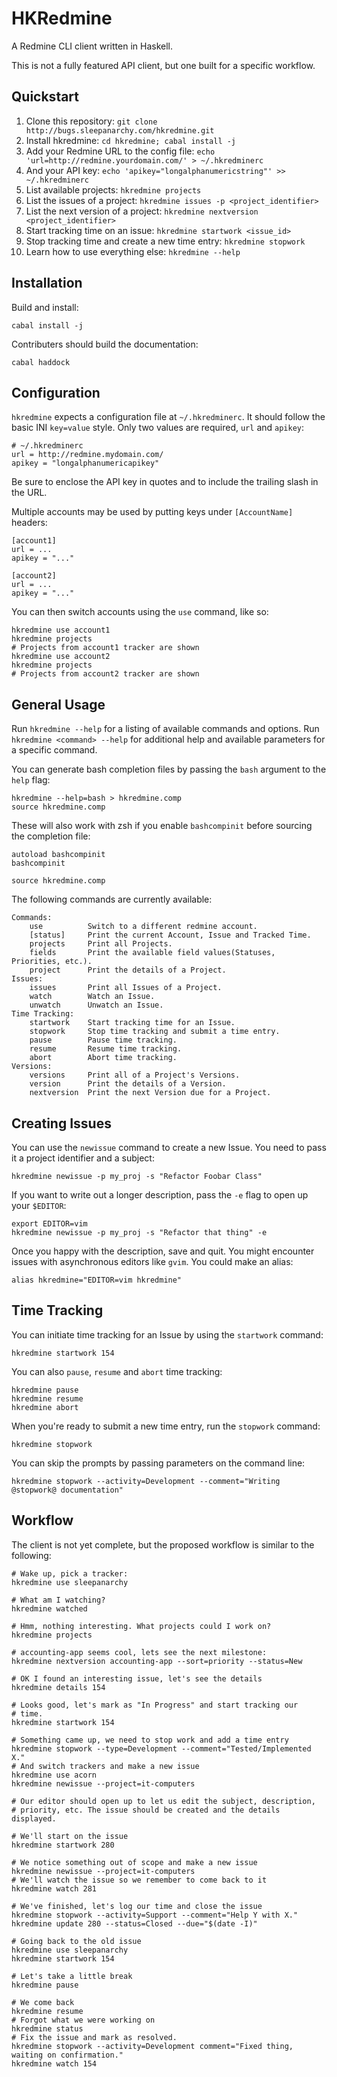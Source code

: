 HKRedmine
==========

A Redmine CLI client written in Haskell.

This is not a fully featured API client, but one built for a specific workflow.

Quickstart
-----------

1. Clone this repository: `git clone http://bugs.sleepanarchy.com/hkredmine.git`
2. Install hkredmine: `cd hkredmine; cabal install -j`
3. Add your Redmine URL to the config file: `echo 'url=http://redmine.yourdomain.com/' > ~/.hkredminerc`
4. And your API key: `echo 'apikey="longalphanumericstring"' >> ~/.hkredminerc`
5. List available projects: `hkredmine projects`
6. List the issues of a project: `hkredmine issues -p <project_identifier>`
7. List the next version of a project: `hkredmine nextversion <project_identifier>`
8. Start tracking time on an issue: `hkredmine startwork <issue_id>`
9. Stop tracking time and create a new time entry: `hkredmine stopwork`
10. Learn how to use everything else: `hkredmine --help`

Installation
-------------

Build and install:

    cabal install -j

Contributers should build the documentation:

    cabal haddock


Configuration
--------------

`hkredmine` expects a configuration file at `~/.hkredminerc`. It should follow
the basic INI `key=value` style. Only two values are required, `url` and
`apikey`:

    # ~/.hkredminerc
    url = http://redmine.mydomain.com/
    apikey = "longalphanumericapikey"

Be sure to enclose the API key in quotes and to include the trailing slash in
the URL.

Multiple accounts may be used by putting keys under `[AccountName]` headers:

    [account1]
    url = ...
    apikey = "..."

    [account2]
    url = ...
    apikey = "..."

You can then switch accounts using the `use` command, like so:

    hkredmine use account1
    hkredmine projects
    # Projects from account1 tracker are shown
    hkredmine use account2
    hkredmine projects
    # Projects from account2 tracker are shown


General Usage
--------------

Run `hkredmine --help` for a listing of available commands and options.
Run `hkredmine <command> --help` for additional help and available parameters
for a specific command.

You can generate bash completion files by passing the `bash` argument to the
`help` flag:

    hkredmine --help=bash > hkredmine.comp
    source hkredmine.comp

These will also work with zsh if you enable `bashcompinit` before sourcing the
completion file:

    autoload bashcompinit
    bashcompinit

    source hkredmine.comp

The following commands are currently available:

    Commands:
        use          Switch to a different redmine account.
        [status]     Print the current Account, Issue and Tracked Time.
        projects     Print all Projects.
        fields       Print the available field values(Statuses, Priorities, etc.).
        project      Print the details of a Project.
    Issues:
        issues       Print all Issues of a Project.
        watch        Watch an Issue.
        unwatch      Unwatch an Issue.
    Time Tracking:
        startwork    Start tracking time for an Issue.
        stopwork     Stop time tracking and submit a time entry.
        pause        Pause time tracking.
        resume       Resume time tracking.
        abort        Abort time tracking.
    Versions:
        versions     Print all of a Project's Versions.
        version      Print the details of a Version.
        nextversion  Print the next Version due for a Project.


Creating Issues
----------------

You can use the `newissue` command to create a new Issue. You need to pass it a
project identifier and a subject:

    hkredmine newissue -p my_proj -s "Refactor Foobar Class"

If you want to write out a longer description, pass the `-e` flag to open up
your `$EDITOR`:

    export EDITOR=vim
    hkredmine newissue -p my_proj -s "Refactor that thing" -e

Once you happy with the description, save and quit. You might encounter issues
with asynchronous editors like `gvim`. You could make an alias:

    alias hkredmine="EDITOR=vim hkredmine"


Time Tracking
--------------

You can initiate time tracking for an Issue by using the `startwork` command:

    hkredmine startwork 154

You can also `pause`, `resume` and `abort` time tracking:

    hkredmine pause
    hkredmine resume
    hkredmine abort

When you're ready to submit a new time entry, run the `stopwork` command:

    hkredmine stopwork

You can skip the prompts by passing parameters on the command line:

    hkredmine stopwork --activity=Development --comment="Writing @stopwork@ documentation"


Workflow
---------

The client is not yet complete, but the proposed workflow is similar to the
following:

    # Wake up, pick a tracker:
    hkredmine use sleepanarchy

    # What am I watching?
    hkredmine watched

    # Hmm, nothing interesting. What projects could I work on?
    hkredmine projects

    # accounting-app seems cool, lets see the next milestone:
    hkredmine nextversion accounting-app --sort=priority --status=New

    # OK I found an interesting issue, let's see the details
    hkredmine details 154

    # Looks good, let's mark as "In Progress" and start tracking our
    # time.
    hkredmine startwork 154

    # Something came up, we need to stop work and add a time entry
    hkredmine stopwork --type=Development --comment="Tested/Implemented X."
    # And switch trackers and make a new issue
    hkredmine use acorn
    hkredmine newissue --project=it-computers

    # Our editor should open up to let us edit the subject, description,
    # priority, etc. The issue should be created and the details displayed.

    # We'll start on the issue
    hkredmine startwork 280

    # We notice something out of scope and make a new issue
    hkredmine newissue --project=it-computers
    # We'll watch the issue so we remember to come back to it
    hkredmine watch 281

    # We've finished, let's log our time and close the issue
    hkredmine stopwork --activity=Support --comment="Help Y with X."
    hkredmine update 280 --status=Closed --due="$(date -I)"

    # Going back to the old issue
    hkredmine use sleepanarchy
    hkredmine startwork 154

    # Let's take a little break
    hkredmine pause

    # We come back
    hkredmine resume
    # Forgot what we were working on
    hkredmine status
    # Fix the issue and mark as resolved.
    hkredmine stopwork --activity=Development comment="Fixed thing, waiting on confirmation."
    hkredmine watch 154
